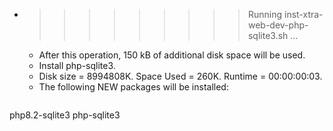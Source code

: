 * >>>>>>>>> Running inst-xtra-web-dev-php-sqlite3.sh ...
  * After this operation, 150 kB of additional disk space will be used.
  * Install php-sqlite3.
  * Disk size = 8994808K. Space Used = 260K. Runtime = 00:00:00:03.
  * The following NEW packages will be installed:
  ```bash
php8.2-sqlite3 php-sqlite3
  ```
